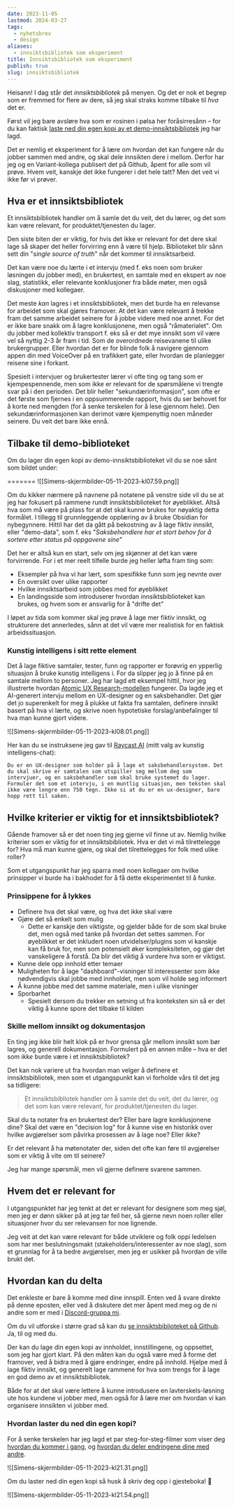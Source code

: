 ```yaml
---
date: 2023-11-05
lastmod: 2024-03-27
tags:
  - nyhetsbrev
  - design
aliases:
  - innsiktsbibliotek som eksperiment
title: Innsiktsbibliotek som eksperiment
publish: true
slug: innsiktsbibliotek
---
```

Heisann! I dag står det *innsiktsbibliotek* på menyen. Og det er nok et begrep som er fremmed for flere av dere, så jeg skal straks komme tilbake til *hva* det er.

Først vil jeg bare avsløre hva som er rosinen i pølsa her foråsirresånn – for du kan faktisk [laste ned din egen kopi av et demo-innsiktsbibliotek](https://github.com/varianter/demo-innsiktsbibliotek) jeg har lagd. 

Det er nemlig et eksperiment for å lære om hvordan det kan fungere når du jobber sammen med andre, og skal dele innsikten dere i mellom. Derfor har jeg og en Variant-kollega publisert det på Github, åpent for alle som vil prøve. Hvem veit, kanskje det ikke fungerer i det hele tatt? Men det veit vi ikke før vi prøver.

## Hva er et innsiktsbibliotek

Et innsiktsbibliotek handler om å samle det du veit, det du lærer, og det som kan være relevant, for produktet/tjenesten du lager.

Den siste biten der er viktig, for hvis det ikke er relevant for det dere skal lage så skaper det heller forvirring enn å være til hjelp. Biblioteket blir sånn sett din "*single source of truth*" når det kommer til innsiktsarbeid.

Det kan være noe du lærte i et intervju (med f. eks noen som bruker løsningen du jobber med), en brukertest, en samtale med en ekspert av noe slag, statistikk, eller relevante konklusjoner fra både møter, men også diskusjoner med kollegaer. 

Det meste *kan* lagres i et innsiktsbibliotek, men det burde ha en relevanse for arbeidet som skal gjøres framover. At det kan være relevant å trekke fram det samme arbeidet seinere for å jobbe videre med noe annet. For det er ikke bare snakk om å lagre konklusjonene, men også "råmaterialet". Om du jobber med kollektiv transport f. eks så er det mye innsikt som vil være vel så nyttig 2-3 år fram i tid. Som de overordnede reisevanene til ulike brukergrupper. Eller hvordan det er for blinde folk å navigere gjennom appen din med VoiceOver på en trafikkert gate, eller hvordan de planlegger reisene sine i forkant. 

Spesielt i intervjuer og brukertester lærer vi ofte ting og tang som er kjempespennende, men som ikke er relevant for de spørsmålene vi trengte svar på i den perioden. Det blir heller "sekundærinformasjon", som ofte er det første som fjernes i en oppsummerende rapport, hvis du ser behovet for å korte ned mengden (for å senke terskelen for å lese gjennom hele). Den sekundærinformasjonen kan derimot være kjempenyttig noen måneder seinere. Du veit det bare ikke ennå.

## Tilbake til demo-biblioteket

Om du lager din egen kopi av demo-innsiktsbiblioteket vil du se noe sånt som bildet under:

=======
![[Simens-skjermbilder-05-11-2023-kl07.59.png]]

Om du kikker nærmere på navnene på notatene på venstre side vil du se at jeg har fokusert på rammene rundt innsiktsbiblioteket for øyeblikket. Altså hva som må være på plass for at det skal kunne brukes for nøyaktig detta formålet. I tillegg til grunnleggende opplæring av å bruke Obsidian for nybegynnere. Hittil har det da gått på bekostning av å lage fiktiv innsikt, eller "demo-data", som f. eks "*Saksbehandlere har et stort behov for å sortere etter status på oppgavene sine*"

Det her er altså kun en start, selv om jeg skjønner at det kan være forvirrende. For i et mer reelt tilfelle burde jeg heller løfta fram ting som:
- Eksempler på hva vi har lært, som spesifikke funn som jeg nevnte over
- En oversikt over ulike rapporter
- Hvilke innsiktsarbeid som jobbes med for øyeblikket
- En landingsside som introduserer hvordan innsiktsbiblioteket kan brukes, og hvem som er ansvarlig for å "drifte det"

I løpet av tida som kommer skal jeg prøve å lage mer fiktiv innsikt, og strukturere det annerledes, sånn at det vil være mer realistisk for en faktisk arbeidssituasjon.

### Kunstig intelligens i sitt rette element

Det å lage fiktive samtaler, tester, funn og rapporter er forøvrig en ypperlig situasjon å bruke kunstig intelligens i. For da slipper jeg jo å finne på en samtale mellom to personer. Jeg har lagd ett eksempel hittil, hvor jeg illustrerte hvordan [Atomic UX Research-modellen](https://blog.prototypr.io/what-is-atomic-research-e5d9fbc1285c) fungerer. Da lagde jeg et AI-generert intervju mellom en UX-designer og en saksbehandler. Det gjør det jo superenkelt for meg å plukke ut fakta fra samtalen, definere innsikt basert på hva vi lærte, og skrive noen hypotetiske forslag/anbefalinger til hva man kunne gjort videre.

![[Simens-skjermbilder-05-11-2023-kl08.01.png]]

Her kan du se instruksene jeg gav til [Raycast AI](https://www.raycast.com/ai) (mitt valg av kunstig intelligens-chat):

```
Du er en UX-designer som holder på å lage et saksbehandlersystem. Det du skal skrive er samtalen som utspiller seg mellom deg som intervjuer, og en saksbehandler som skal bruke systemet du lager. Formuler det som et intervju, i en muntlig situasjon, men teksten skal ikke være lengre enn 750 tegn. Ikke si at du er en ux-designer, bare hopp rett til saken.
```

## Hvilke kriterier er viktig for et innsiktsbibliotek?

Gående framover så er det noen ting jeg gjerne vil finne ut av. Nemlig hvilke kriterier som er viktig for et innsiktsbibliotek. Hva er det vi må tilrettelegge for? Hva må man kunne gjøre, og skal det tilrettelegges for folk med ulike roller?

Som et utgangspunkt har jeg sparra med noen kollegaer om hvilke prinsipper vi burde ha i bakhodet for å få dette eksperimentet til å funke.

### Prinsippene for å lykkes

- Definere hva det skal være, og hva det ikke skal være
- Gjøre det så enkelt som mulig
	- Dette er kanskje den viktigste, og gjelder både for de som skal bruke det, men også med tanke på hvordan det settes sammen. For øyeblikket er det inkludert noen utvidelser/plugins som vi kanskje kan få bruk for, men som potensielt øker kompleksiteten, og gjør det vanskeligere å forstå. Da blir det viktig å vurdere hva som er viktigst.
- Kunne dele opp innhold etter temaer
- Muligheten for å lage "dashboard"-visninger til interessenter som ikke nødvendigvis skal jobbe med innholdet, men som vil holde seg informert
- Å kunne jobbe med det samme materiale, men i ulike visninger
- Sporbarhet
	- Spesielt dersom du trekker en setning ut fra konteksten sin så er det viktig å kunne spore det tilbake til kilden

### Skille mellom innsikt og dokumentasjon

En ting jeg ikke blir helt klok på er hvor grensa går mellom innsikt som bør lagres, og generell dokumentasjon. Formulert på en annen måte – hva er det som *ikke* burde være i et innsiktsbibliotek?

Det kan nok variere ut fra hvordan man velger å definere et innsiktsbibliotek, men som et utgangspunkt kan vi forholde vårs til det jeg sa tidligere:

> Et innsiktsbibliotek handler om å samle det du veit, det du lærer, og det som kan være relevant, for produktet/tjenesten du lager.
 
Skal du ta notater fra en brukertest der? Eller bare lagre konklusjonene dine? Skal det være en "decision log" for å kunne vise en historikk over hvilke avgjørelser som påvirka prosessen av å lage noe? Eller ikke? 
  
Er det relevant å ha møtenotater der, siden det ofte kan føre til avgjørelser som er viktig å vite om til seinere?

Jeg har mange spørsmål, men vil gjerne definere svarene sammen.

## Hvem det er relevant for

I utgangspunktet har jeg tenkt at det er relevant for designere som meg sjøl, men jeg er dønn sikker på at jeg tar feil her, så gjerne nevn noen roller eller situasjoner hvor du ser relevansen for noe lignende. 

Jeg veit at det kan være relevant for både utviklere og folk oppi ledelsen som har mer beslutningsmakt (stakeholders/interessenter av noe slag), som et grunnlag for å ta bedre avgjørelser, men jeg er usikker på hvordan de ville brukt det.

## Hvordan kan du delta

Det enkleste er bare å komme med dine innspill. Enten ved å svare direkte på denne eposten, eller ved å diskutere det mer åpent med meg og de ni andre som er med i [Discord-gruppa mi](https://discord.gg/f2ZrnPVbYC).

Om du vil utforske i større grad så kan du [se innsiktsbiblioteket på Github](https://github.com/varianter/demo-innsiktsbibliotek). Ja, til og med du.

Der kan du lage din egen kopi av innholdet, innstillingene, og oppsettet, som jeg har gjort klart. På den måten kan du også være med å forme det framover, ved å bidra med å gjøre endringer, endre på innhold. Hjelpe med å lage fiktiv innsikt, og generelt lage rammene for hva som trengs for å lage en god demo av et innsiktsbibliotek.

Både for at det skal være lettere å kunne introdusere en lavterskels-løsning ute hos kundene vi jobber med, men også for å lære mer om hvordan vi kan organisere innsikten vi jobber med.

### Hvordan laster du ned din egen kopi?

For å senke terskelen har jeg lagd et par steg-for-steg-filmer som viser deg [hvordan du kommer i gang](https://github.com/varianter/demo-innsiktsbibliotek#hvordan-komme-i-gang), og [hvordan du deler endringene dine med andre](https://github.com/varianter/demo-innsiktsbibliotek#hvordan-dele-endringene-dine-med-andre). 

<link rel="stylesheet" href="node_modules/lite-youtube-embed/src/lite-yt-embed.css" />

<script src="node_modules/lite-youtube-embed/src/lite-yt-embed.js"></script>

<lite-youtube videoid="aO0mAaitUZ4" playlabel="Play: Hvordan komme i gang med innsiktsbiblioteket i Obsidian"></lite-youtube>

![[Simens-skjermbilder-05-11-2023-kl21.31.png]]

Om du laster ned din egen kopi så husk å skriv deg opp i gjesteboka! 👋

![[Simens-skjermbilder-05-11-2023-kl21.54.png]]

